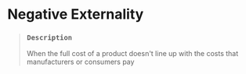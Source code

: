 # Negative Externality

> ### `Description`
>
> When the full cost of a product doesn't line up with the costs that manufacturers or consumers pay
